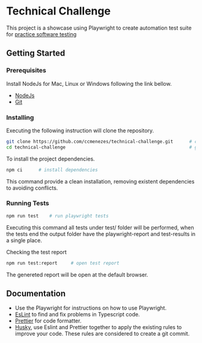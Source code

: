 # Technical Challenge
This project is a showcase using Playwright to create automation test suite for [practice software testing](https://practicesoftwaretesting.com/)

## Getting Started
### Prerequisites

Install NodeJs for Mac, Linux or Windows following the link bellow.

* [NodeJs](https://nodejs.org/en/download/package-manager)
* [Git](https://git-scm.com/downloads)

### Installing

Executing the following instruction will clone the repository.

```bash
git clone https://github.com/ccmenezes/technical-challenge.git      # copy the project
cd technical-challenge                                              # go to the folder
```

To install the project dependencies.

```bash
npm ci      # install dependencies
```
This command provide a clean installation, removing existent dependencies to avoiding conflicts.

### Running Tests

```bash
npm run test    # run playwright tests
```
Executing this command all tests under test/ folder will be performed, when the tests end the output folder have the playwright-report and test-results in a single place.

Checking the test report 
```bash
npm run test:report     # open test report
```
The genereted report will be open at the default browser.


## Documentation

* Use the Playwright for instructions on how to use Playwright.
* [EsLint](https://eslint.org/) to find and fix problems in Typescript code.
* [Prettier](https://prettier.io/docs/en/) for code formatter.
* [Husky](https://typicode.github.io/husky/), use Eslint and Prettier together to apply the existing rules to improve your code. These rules are considered to create a git commit.
